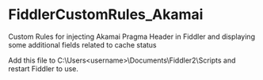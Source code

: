 # FiddlerCustomRules_Akamai
Custom Rules for injecting Akamai Pragma Header in Fiddler and displaying some additional fields related to cache status

Add this file to C:\Users\<username>\Documents\Fiddler2\Scripts and restart Fiddler to use.
